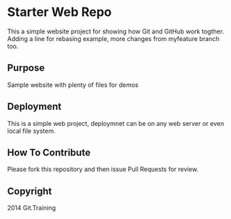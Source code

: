 # Starter Web Repo

This a simple website project for showing how Git and GitHub work togther. Adding a line for rebasing example, more changes from myfeature branch too.

## Purpose

Sample website with plenty of files for demos

## Deployment

This is a simple web project, deploymnet can be on any web server or even local file system.

## How To Contribute

Please fork this repository and then issue Pull Requests for review.

## Copyright

2014 Git.Training